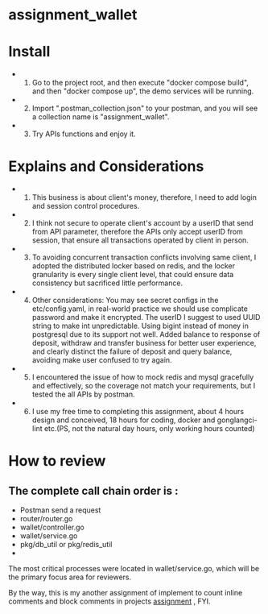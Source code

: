 # assignment_wallet



# Install

- 1. Go to the project root, and then execute "docker compose build", and then "docker compose up", the demo services will be running.

- 2. Import ".postman_collection.json" to your postman, and you will see a collection name is "assignment_wallet".

- 3. Try APIs functions and enjoy it.




# Explains and Considerations

- 1. This business is about client's money, therefore, I need to add login and session control procedures.

- 2. I think not secure to operate client's account by a userID that send from API parameter, therefore the APIs only accept userID from session, that ensure all transactions operated by client in person.

- 3. To avoiding concurrent transaction conflicts involving same client, I adopted the distributed locker based on redis, and the locker granularity is every single client level, that could ensure data consistency but sacrificed little performance.

- 4. Other considerations: You may see secret configs in the etc/config.yaml, in real-world practice we should use complicate password and make it encrypted. The userID I suggest to used UUID string to make int unpredictable. Using bigint instead of money in postgresql due to its support not well. Added balance to response of deposit, withdraw and transfer business for better user experience, and clearly distinct the failure of deposit and query balance, avoiding make user confused to try again.

- 5. I encountered the issue of how to  mock redis and mysql gracefully and effectively, so the coverage not match your requirements, but I tested the all APIs by postman.

- 6. I use my free time to completing this assignment, about 4 hours design and conceived, 18 hours for coding, docker and gonglangci-lint etc.(PS, not the natural day hours, only working hours counted)



# How to review

## The complete call chain order is :
- Postman send a request
- router/router.go
- wallet/controller.go
- wallet/service.go
- pkg/db_util or pkg/redis_util
- 
 The most critical processes were located in wallet/service.go, which will be the primary focus area for reviewers.



 By the way, this is my another assignment of implement to count inline comments and block comments in projects [assignment](https://github.com/HunterZhang400/go-homework-count-code-comments) , FYI.


